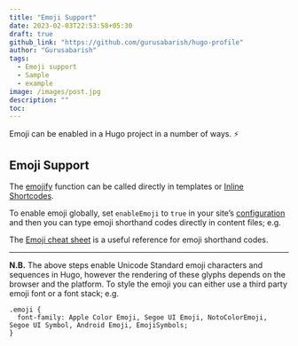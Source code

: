 ```yaml
---
title: "Emoji Support"
date: 2023-02-03T22:53:58+05:30
draft: true
github_link: "https://github.com/gurusabarish/hugo-profile"
author: "Gurusabarish"
tags:
  - Emoji support
  - Sample
  - example
image: /images/post.jpg
description: ""
toc: 
---
```


Emoji can be enabled in a Hugo project in a number of ways. :zap:

## Emoji Support

The [emojify](https://gohugo.io/functions/emojify/) function can be called directly in templates or [Inline Shortcodes](https://gohugo.io/templates/shortcode-templates/#inline-shortcodes).

To enable emoji globally, set ```enableEmoji``` to ```true``` in your site’s [configuration](https://gohugo.io/getting-started/configuration/) and then you can type emoji shorthand codes directly in content files; e.g.

The [Emoji cheat sheet](http://www.emoji-cheat-sheet.com/) is a useful reference for emoji shorthand codes.

<hr>

**N.B.** The above steps enable Unicode Standard emoji characters and sequences in Hugo, however the rendering of these glyphs depends on the browser and the platform. To style the emoji you can either use a third party emoji font or a font stack; e.g.

```
.emoji {
  font-family: Apple Color Emoji, Segoe UI Emoji, NotoColorEmoji, Segoe UI Symbol, Android Emoji, EmojiSymbols;
}
```